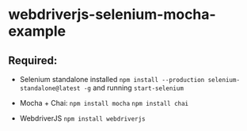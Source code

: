 webdriverjs-selenium-mocha-example
==================================

Required:
---

- Selenium standalone installed
 ```npm install --production selenium-standalone@latest -g```
  and running
  ```start-selenium```

- Mocha + Chai:
```npm install mocha```
```npm install chai```

- WebdriverJS
```npm install webdriverjs```